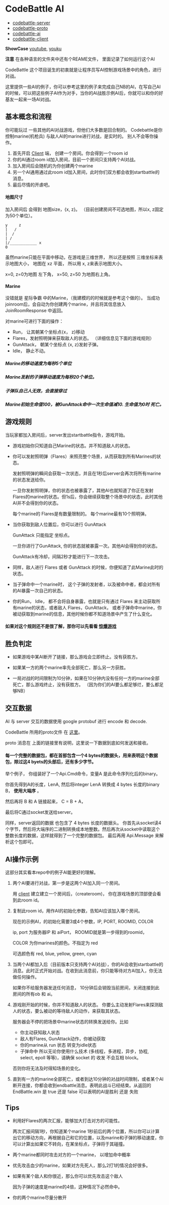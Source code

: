 # CodeBattle AI

*   [codebattle-server][20]
*   [codebattle-proto][21]
*   [codebattle-ai][22]
*   [codebattle-client][23]

**ShowCase**  [youtube][25], [youku][24]

**注意** 在各种语言的文件夹中还有个REAME文件，
里面记录了如何运行这个AI


CodeBattle 这个项目诞生的初衷就是让程序员写AI控制游戏场景中的角色，进行对战。

这里提供一些AI的例子，你可以参考这里的例子来完成自己NB的AI，在写自己AI的时候，可以把这些例子AI作为对手，当你的AI战胜示例AI后，你就可以和你的好基友一起来一场AI对战。

## 基本概念和流程

你可能玩过 一些其他的AI对战游戏，但他们大多数是回合制的。 Codebattle是你控制marine(机枪兵) 与敌人AI的marine进行对战，是实时的。
别人不会等你操作。

1.  首先开启 [Client][1] 端， 创建一个房间。你会得到一个room id
2.  你的AI通过room id加入房间，目前一个房间只支持两个AI对战。
3.  加入房间后会随机的为你创建两个marine
4.  另一个AI通用通过此room id加入房间，此时你们双方都会收到startbattle的消息。
5.  最后尽情的开虐吧。

#### 地图尺寸

加入房间后 会得到 地图size，{x, z}。 （目前创建房间不可选地图，所以x, z固定为50个单位）。

    y     z
    |   /
    |  /
    | /
    |/____________ x 
    0

虽然marine只能在平面中移动，在游戏是三维世界， 所以还是按照 三维坐标来表示地图大小， 地图在 xz 平面， 所以用 x, z来表示地图大小。

x=0, z=0为地图 左下角， x=50, z=50 为地图右上角。

#### Marine

没错就是 星际争霸 中的Marine，（我建模的的时候就是参考这个做的）。
当成功joinroom后，会自动为你创建两个marine，并且将其信息放入 JoinRoomResponse 中返回。

对marine可进行下面的操作：

*   Run， 让其朝某个坐标点{x， z}移动
*   Flares，发射照明弹来获取敌人的状态。 （详细信息见下面的游戏规则）
*   GunAttack， 朝某个坐标点 {x, z}发射子弹。
*   Idle， 静止不动。

##### Marine的移动速度为每秒5个单位
##### Marine发射的子弹移动速度为每秒20个单位。
##### 子弹队自己人无效，会直接穿过
##### Marine初始生命值100，被GunAttack命中一次生命值减10. 生命值为0时 死亡。


## 游戏规则

当玩家都加入房间后，server发出startbattle指令，游戏开始。

*   游戏初始你只知道自己Marine的状态。并不知道敌人的状态。

*   你可以发射照明弹（Flares）来照亮整个场景，从而获取到所有Marines的状态。

    发射照明弹的瞬间会获取一次状态，并且在1秒后server会再次将所有marine的状态发送给你。

    一旦你发射照明弹，你的状态也被暴露了，其他AI也就知道了你正在发射Flares的marine的状态。但1s后，你会继续获取整个场景中的状态，此时其他AI并不会得到你的状态。

    每个marine的 Flares是有数量限制的。 每个marine最有10个照明弹。

*   当你获取到敌人位置后，你可以进行 GunAttack

    GunAttack 只能指定 坐标点。

    一旦你进行了GunAttack, 你的状态就被暴露一次。其他AI会得到你的状态。

    GunAttack有冷却，间隔2秒才能进行下一次攻击。


*   同样，敌人进行 Flares 或者 GunAttack 的时候，你便知道了此Marine此时的状态。

*   当子弹命中一个marine时， 这个子弹的发射者，以及被命中者，都会对所有的AI暴露一次自己的状态。

*   你的Run， Idle， 都不会将自身暴露，也就是只有通过 Flares 来主动获取所有marine的状态，或者敌人 Flares，GunAttack， 或者子弹命中marine，你被动获取到marine的信息，其他时候你都不知道场景中产生了什么变化。

#### 如果对这个规则还不是很了解，那你可以先看看 [惊爆游戏][2]

## 胜负判定


*   如果游戏中某AI断开了链接，那么游戏会立即终止。没有获胜方。

*   如果某一方的两个marine率先全部死亡，那么另一方获胜。

*   一局对战的时间限制为10分钟，如果在10分钟内没有任何一方的marine全部死亡，那么游戏终止，没有获胜方。 （因为你们的AI要么都足够烂，要么都足够NB）


## 交互数据
AI 与 server 交互的数据使用 google protobuf 进行 encode 和 decode.

CodeBattle 所用的proto文件 在 [这里][3]。

proto 消息在 上面的链接里有说明，这里说一下数据到底如何发送和接收。

#### 每一个完整的数据包，都在首部包含一个4 bytes的数据头，用来表明这个数据包，除过这4 byets的头部后，还有多少字节。

举个例子， 你组装好了一个Api.Cmd命令，变量A 是此命令序列化后的binary。

你首先得到A的长度，LenA, 然后将integer LenA 转换成 4 bytes 长度的binary B， **使用大端序** 。

然后再将 B 和 A 链接起来， C = B + A，

最后将C通过socket发送给server。 

同样，server返回的数据 也包含了 4 bytes 长度的数据头。 你首先从socket读4个字节，然后将大端序的二进制转换成本地整数。然后再次从socket中读取这个整数长度的数据，这样就得到了一个完整的数据包。 最后再用 Api.Message 来解析这个包即可。

## AI操作示例

这部分其实看本repo中的例子AI能更好的理解。

1.  两个AI要进行对战，第一步是这两个AI加入同一个房间。

    用 [client][23] 建立建立一个房间后，（createroom)，
    你在游戏场景的顶部便会看到此room id。

2.  复制此room id，用作AI的初始化参数，告知AI应该加入哪个房间。

    现在的示例AI，的初始化需要3或4个参数，IP, PORT, ROOMID, COLOR
    
    ip, port 为服务器IP 和 aiPort， ROOMID就是第一步得到的roomid，

    COLOR 为你marines的颜色。不指定为 red
    
    可选颜色有 red, blue, yellow, green, cyan

3.  当两个AI都加入后（目前版本只支持两个AI对战），你的AI会收到startbattle的消息。此时正式开始对战。在收到此消息前，你只能等待对方AI加入，你无法做任何操作。

    如果你不给服务器发送任何消息， 10分钟后会销毁当前房间，关闭连接到此房间的所有ob 和 ai。

4.  游戏刚开始的时候，你并不知道敌人的状态。 你要么主动发射Flares来探测敌人的状态，要么被动的等待敌人的动作，来获取其状态。

    服务器会不停的把场景中marine状态的转换发送给你。比如
    *   你主动获知敌人状态
    *   敌人有Flares, GunAttack动作，你被动获取
    *   你的marine从 run 状态 转变为idle状态
    *   子弹命中
    所以无论你使用什么技术 (多线程，多进程，异步，协程, select, epoll 等等)，请确保 socket 的 收发 不会互相 block。

    否则你将无法及时得知场景的变化。

5.  直到有一方的marine全部死亡，或者到达10分钟的对战时间限制，或者某个AI断开连接，你都会收到endbattle消息。表明此战斗已经结束。从返回的 EndBattle.win 是 true 还是 false 可以表明的AI是胜利 还是 失败


## Tips

*   利用好Flares的两次汇报，能够加大打击对方的可能性。

    两次汇报间隔1秒，你知道某个marine 1秒前后的两个位置，所以你可以计算出它的移动方向，再根据自己和它的位置，以及marine和子弹的移动速度，你可以计算出如果它不转向，在某坐标点，子弹将于其碰撞。

*   两个marine都同时攻击对方的一个marine， 以增加命中概率

*   优先攻击血少的marine，如果对方先死人，那么2打1的情况会好很多。

*   如果有某个敌人和你很近，那么你可以优先攻击这个敌人

    因为子弹的速度是marine的4倍，这种情况下必然命中。

*   你的两个marine尽量分散开




[1]: https://github.com/yueyoum/codebattle-client
[2]: http://www.soku.com/detail/show/XMTA4MDI2OA==
[3]: https://github.com/yueyoum/codebattle-proto
[20]: https://github.com/yueyoum/codebattle-server
[21]: https://github.com/yueyoum/codebattle-proto
[22]: https://github.com/yueyoum/codebattle-ai
[23]: https://github.com/yueyoum/codebattle-client
[24]: http://v.youku.com/v_show/id_XNTk0OTk2Mjg0.html
[25]: http://www.youtube.com/watch?v=V6PkjlUXV6w&feature=youtu.be
